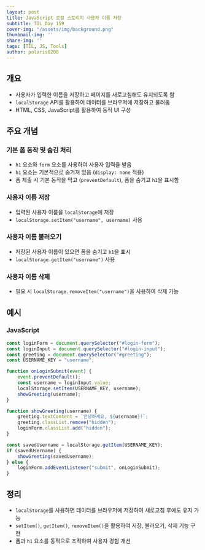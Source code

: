 ```yaml
---
layout: post
title: JavaScript 로컬 스토리지 사용자 이름 저장
subtitle: TIL Day 159
cover-img: "/assets/img/background.png"
thumbnail-img: ''
share-img: ''
tags: [TIL, JS, Tools]
author: polaris0208
---
```


## 개요
- 사용자가 입력한 이름을 저장하고 페이지를 새로고침해도 유지되도록 함
- `localStorage` API를 활용하여 데이터를 브라우저에 저장하고 불러옴
- HTML, CSS, JavaScript를 활용하여 동적 UI 구성

## 주요 개념
### 기본 폼 동작 및 숨김 처리
- `h1` 요소와 `form` 요소를 사용하여 사용자 입력을 받음
- `h1` 요소는 기본적으로 숨겨져 있음 (`display: none` 적용)
- 폼 제출 시 기본 동작을 막고 (`preventDefault`), 폼을 숨기고 `h1`을 표시함

### 사용자 이름 저장
- 입력된 사용자 이름을 `localStorage`에 저장
- `localStorage.setItem("username", username)` 사용

### 사용자 이름 불러오기
- 저장된 사용자 이름이 있으면 폼을 숨기고 `h1`을 표시
- `localStorage.getItem("username")` 사용

### 사용자 이름 삭제
- 필요 시 `localStorage.removeItem("username")`을 사용하여 삭제 가능

## 예시

### JavaScript
```javascript
const loginForm = document.querySelector("#login-form");
const loginInput = document.querySelector("#login-input");
const greeting = document.querySelector("#greeting");
const USERNAME_KEY = "username";

function onLoginSubmit(event) {
    event.preventDefault();
    const username = loginInput.value;
    localStorage.setItem(USERNAME_KEY, username);
    showGreeting(username);
}

function showGreeting(username) {
    greeting.textContent = `안녕하세요, ${username}!`;
    greeting.classList.remove("hidden");
    loginForm.classList.add("hidden");
}

const savedUsername = localStorage.getItem(USERNAME_KEY);
if (savedUsername) {
    showGreeting(savedUsername);
} else {
    loginForm.addEventListener("submit", onLoginSubmit);
}
```

## 정리
- `localStorage`를 사용하면 데이터를 브라우저에 저장하여 새로고침 후에도 유지 가능
- `setItem()`, `getItem()`, `removeItem()`을 활용하여 저장, 불러오기, 삭제 기능 구현
- 폼과 `h1` 요소를 동적으로 조작하여 사용자 경험 개선
